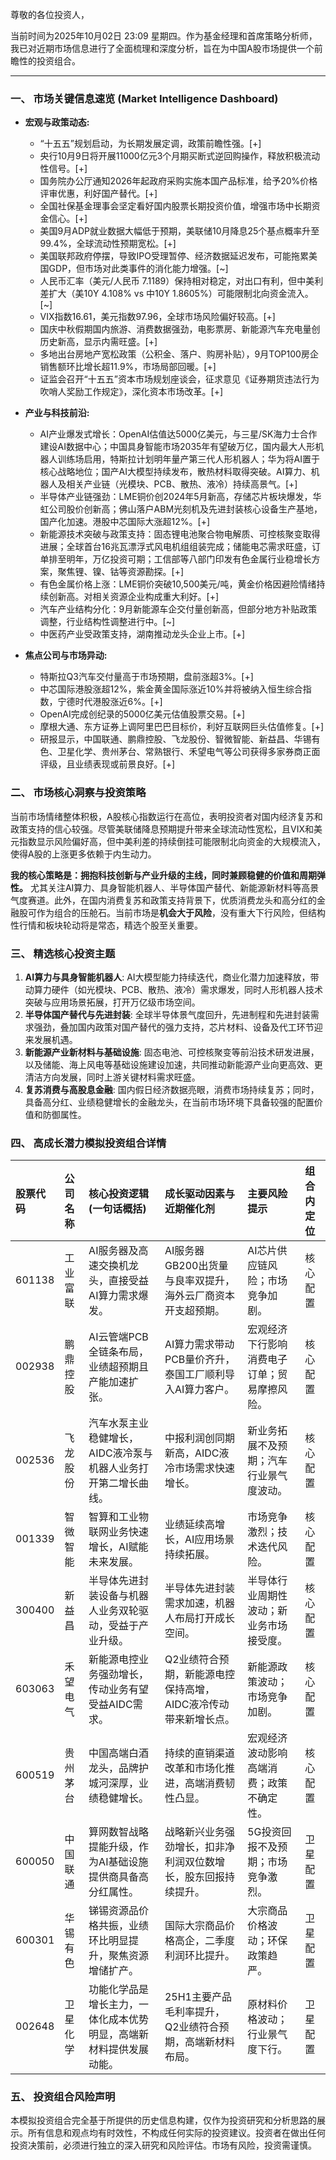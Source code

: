 尊敬的各位投资人，

当前时间为2025年10月02日 23:09 星期四。作为基金经理和首席策略分析师，我已对近期市场信息进行了全面梳理和深度分析，旨在为中国A股市场提供一个前瞻性的投资组合。

---

### 一、 市场关键信息速览 (Market Intelligence Dashboard)

*   **宏观与政策动态:**
    *   “十五五”规划启动，为长期发展定调，政策前瞻性强。[+]
    *   央行10月9日将开展11000亿元3个月期买断式逆回购操作，释放积极流动性信号。[+]
    *   国务院办公厅通知2026年起政府采购实施本国产品标准，给予20%价格评审优惠，利好国产替代。[+]
    *   全国社保基金理事会坚定看好国内股票长期投资价值，增强市场中长期资金信心。[+]
    *   美国9月ADP就业数据大幅低于预期，美联储10月降息25个基点概率升至99.4%，全球流动性预期宽松。[+]
    *   美国联邦政府停摆，导致IPO受理暂停、经济数据延迟发布，可能拖累美国GDP，但市场对此类事件的消化能力增强。[~]
    *   人民币汇率（美元/人民币 7.1189）保持相对稳定，对出口有利，但中美利差扩大（美10Y 4.108% vs 中10Y 1.8605%）可能限制北向资金流入。[~]
    *   VIX指数16.61，美元指数97.96，全球市场风险偏好较高。[+]
    *   国庆中秋假期国内旅游、消费数据强劲，电影票房、新能源汽车充电量创历史新高，显示内需旺盛。[+]
    *   多地出台房地产宽松政策（公积金、落户、购房补贴），9月TOP100房企销售额环比增长超11.9%，市场局部回暖。[+]
    *   证监会召开“十五五”资本市场规划座谈会，征求意见《证券期货违法行为吹哨人奖励工作规定》，深化资本市场改革。[+]

*   **产业与科技前沿:**
    *   AI产业爆发式增长：OpenAI估值达5000亿美元，与三星/SK海力士合作建设AI数据中心；中国具身智能市场2035年有望破万亿，国内最大人形机器人训练场启用，特斯拉计划明年量产第三代人形机器人；华为将AI置于核心战略地位；国产AI大模型持续发布，散热材料取得突破。AI算力、机器人及相关产业链（光模块、PCB、散热、液冷）持续高景气。[+]
    *   半导体产业链强劲：LME铜价创2024年5月新高，存储芯片板块爆发，华虹公司股价创新高；佛山落户ABM光刻机及先进封装核心设备生产基地，国产化加速。港股中芯国际大涨超12%。[+]
    *   新能源技术突破与政策支持：固态锂电池聚合物电解质、可控核聚变取得进展；全球首台16兆瓦漂浮式风电机组组装完成；储能电芯需求旺盛，订单排至明年，万亿投资可期；工信部等八部门印发有色金属行业稳增长方案，聚焦锂、镍、钴等资源勘探。[+]
    *   有色金属价格上涨：LME铜价突破10,500美元/吨，黄金价格因避险情绪持续创新高。对相关资源企业构成重大利好。[+]
    *   汽车产业结构分化：9月新能源车企交付量创新高，但部分地方补贴政策调整，行业结构性调整进行中。[~]
    *   中医药产业受政策支持，湖南推动龙头企业上市。[+]

*   **焦点公司与市场异动:**
    *   特斯拉Q3汽车交付量高于市场预期，盘前涨超3%。[+]
    *   中芯国际港股涨超12%，紫金黄金国际涨近10%并将被纳入恒生综合指数，宁德时代港股涨近6%。[+]
    *   OpenAI完成创纪录的5000亿美元估值股票交易。[+]
    *   摩根大通、东方证券上调阿里巴巴目标价，利好互联网巨头估值修复。[+]
    *   研报显示，中国联通、鹏鼎控股、飞龙股份、智微智能、新益昌、华锡有色、卫星化学、贵州茅台、常熟银行、禾望电气等公司获得多家券商正面评级，且业绩表现或前景良好。[+]

### 二、 市场核心洞察与投资策略

当前市场情绪整体积极，A股核心指数运行在高位，表明投资者对国内经济复苏和政策支持的信心较强。尽管美联储降息预期提升带来全球流动性宽松，且VIX和美元指数显示风险偏好高，但中美利差的持续倒挂可能限制北向资金的大规模流入，使得A股的上涨更多依赖于内生动力。

**我的核心策略是：拥抱科技创新与产业升级的主线，同时兼顾稳健的价值和周期弹性。** 尤其关注AI算力、具身智能机器人、半导体国产替代、新能源新材料等高景气度赛道。此外，在国内消费复苏和政策支持背景下，优质消费龙头和高分红的金融股可作为组合的压舱石。当前市场是**机会大于风险**，没有重大下行风险，但结构性行情和板块轮动将是常态，精选个股至关重要。

### 三、 精选核心投资主题

1.  **AI算力与具身智能机器人**: AI大模型能力持续迭代，商业化潜力加速释放，带动算力硬件（如光模块、PCB、散热、液冷）需求爆发，同时人形机器人技术突破与应用场景拓展，打开万亿级市场空间。
2.  **半导体国产替代与先进封装**: 全球半导体景气度回升，先进制程和先进封装需求强劲，叠加国内政策对国产替代的强力支持，芯片材料、设备及代工环节迎来发展机遇。
3.  **新能源产业新材料与基础设施**: 固态电池、可控核聚变等前沿技术研发进展，以及储能、海上风电等基础设施建设加速，共同推动新能源产业向更高效、更清洁方向发展，同时上游关键材料需求旺盛。
4.  **复苏消费与高股息金融**: 国内假日经济数据亮眼，消费市场持续复苏；同时，具备高分红、业绩稳健增长的金融龙头，在当前市场环境下具备较强的配置价值和防御属性。

### 四、 高成长潜力模拟投资组合详情

| 股票代码 | 公司名称 | 核心投资逻辑 (一句话概括) | 成长驱动因素与近期催化剂 | 主要风险提示 | 组合内定位 |
| :--- | :--- | :--- | :--- | :--- | :--- |
| 601138 | 工业富联 | AI服务器及高速交换机龙头，直接受益AI算力需求爆发。 | AI服务器GB200出货量与良率双提升，海外云厂商资本开支超预期。 | AI芯片供应链风险；市场竞争加剧。 | 核心配置 |
| 002938 | 鹏鼎控股 | AI云管端PCB全链条布局，业绩超预期且产能加速扩张。 | AI算力需求带动PCB量价齐升，泰国工厂顺利导入AI算力客户。 | 宏观经济下行影响消费电子订单；贸易摩擦风险。 | 核心配置 |
| 002536 | 飞龙股份 | 汽车水泵主业稳健增长，AIDC液冷泵与机器人业务打开第二增长曲线。 | 中报利润创同期新高，AIDC液冷市场需求快速增长。 | 新业务拓展不及预期；汽车行业景气度波动。 | 核心配置 |
| 001339 | 智微智能 | 智算和工业物联网业务快速增长，AI赋能未来发展。 | 业绩延续高增长，AI应用场景持续拓展。 | 市场竞争激烈；技术迭代风险。 | 核心配置 |
| 300400 | 新益昌 | 半导体先进封装设备与机器人业务双轮驱动，受益于产业升级。 | 半导体先进封装需求加速，机器人布局打开成长空间。 | 半导体行业周期性波动；新业务市场接受度。 | 核心配置 |
| 603063 | 禾望电气 | 新能源电控业务强劲增长，传动业务有望受益AIDC需求。 | Q2业绩符合预期，新能源电控保持高增，AIDC液冷传动带来新增长点。 | 新能源政策波动；市场竞争加剧。 | 核心配置 |
| 600519 | 贵州茅台 | 中国高端白酒龙头，品牌护城河深厚，业绩稳健增长。 | 持续的直销渠道改革和市场化推进，高端消费韧性凸显。 | 宏观经济波动影响高端消费；政策不确定性。 | 核心配置 |
| 600050 | 中国联通 | 算网数智战略提能升级，作为AI基础设施提供商具备高分红属性。 | 战略新兴业务强劲增长，扣非净利润双位数增长，股东回报持续提升。 | 5G投资回报不及预期；市场竞争激烈。 | 卫星配置 |
| 600301 | 华锡有色 | 锑锡资源品价格共振，业绩环比明显提升，聚焦资源增储扩产。 | 国际大宗商品价格高企，二季度利润环比提升。 | 大宗商品价格波动；环保政策趋严。 | 卫星配置 |
| 002648 | 卫星化学 | 功能化学品是增长主力，一体化成本优势明显，高端新材料提供发展动能。 | 25H1主要产品毛利率提升，Q2业绩符合预期，高端新材料布局。 | 原材料价格波动；行业景气度下行。 | 卫星配置 |

### 五、 投资组合风险声明

本模拟投资组合完全基于所提供的历史信息构建，仅作为投资研究和分析思路的展示。所有信息和观点均有时效性，不构成任何实际的投资建议。投资者在做出任何投资决策前，必须进行独立的深入研究和风险评估。市场有风险，投资需谨慎。